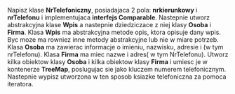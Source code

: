Napisz klase **NrTelefoniczny**, posiadajaca 2 pola: **nrkierunkowy** i **nrTelefonu** i implementujaca **interfejs Comparable**.
Nastepnie utworz abstrakcyjna klase **Wpis** a nastepnie dziedziczace z niej klasy **Osoba** i **Firma**. Klasa **Wpis** ma
abstrakcyjna metode opis, ktora opisuje dany wpis. Byc moze ma rowniez inne metody abstrakcyjne lub nie w miare potrzeb.
Klasa **Osoba** ma zawierac informacje o imieniu, nazwisku, adresie i (w tym nrTelefonu). 
Klasa **Firma** ma miec nazwe i adres( w tym NrTelefonu). 
Utworz kilka obiektow klasy **Osoba** i kilka obiektow klasy **Firma** i umiesc je w kontenerze **TreeMap**, 
poslugujac sie jako kluczem numerem telefonicznym. Nastepnie wypisz utworzona w ten sposob ksiazke 
telefoniczna za pomoca iteratora. 